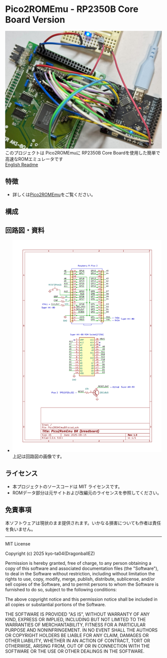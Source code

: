 # Pico2ROMEmu - RP2350B Core Board Version
![Pico2ROMEmu RP2350B Core Board](./IMG/Pico2ROMEmuPCB_CoreBoard_img_1.jpg)
このプロジェクトは Pico2ROMEmuに RP2350B Core Boardを使用した簡単で高速なROMエミュレータです  
[English Readme](./README.en.md)

## 特徴
- 詳しくは[Pico2ROMEmu](https://github.com/kyo-ta04/Pico2ROMEmuBR)をご覧ください。

## 構成

## 回路図・資料
- ![Pico2ROMEmuBR_sch](./IMG/Pico2ROMEmuBR_sch.png)
上記は回路図の画像です。

## ライセンス
- 本プロジェクトのソースコードは MIT ライセンスです。
- ROMデータ部分は元サイトおよび改編元のライセンスを参照してください。

## 免責事項
本ソフトウェアは現状のまま提供されます。いかなる損害についても作者は責任を負いません。

---

MIT License

Copyright (c) 2025 kyo-ta04(DragonballEZ)

Permission is hereby granted, free of charge, to any person obtaining a copy
of this software and associated documentation files (the "Software"), to deal
in the Software without restriction, including without limitation the rights
to use, copy, modify, merge, publish, distribute, sublicense, and/or sell
copies of the Software, and to permit persons to whom the Software is
furnished to do so, subject to the following conditions:

The above copyright notice and this permission notice shall be included in all
copies or substantial portions of the Software.

THE SOFTWARE IS PROVIDED "AS IS", WITHOUT WARRANTY OF ANY KIND, EXPRESS OR
IMPLIED, INCLUDING BUT NOT LIMITED TO THE WARRANTIES OF MERCHANTABILITY,
FITNESS FOR A PARTICULAR PURPOSE AND NONINFRINGEMENT. IN NO EVENT SHALL THE
AUTHORS OR COPYRIGHT HOLDERS BE LIABLE FOR ANY CLAIM, DAMAGES OR OTHER
LIABILITY, WHETHER IN AN ACTION OF CONTRACT, TORT OR OTHERWISE, ARISING FROM,
OUT OF OR IN CONNECTION WITH THE SOFTWARE OR THE USE OR OTHER DEALINGS IN THE
SOFTWARE.
